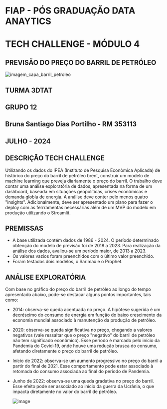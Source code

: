 # FIAP - PÓS GRADUAÇÃO DATA ANAYTICS
# TECH CHALLENGE - MÓDULO 4
## PREVISÃO DO PREÇO DO BARRIL DE PETRÓLEO

![imagem_capa_barril_petroleo](https://github.com/Bruna-Portilho/TC_4---FIAP/assets/85244180/6ef8422a-b57c-4b9a-a65e-9253628cc918)

## TURMA 3DTAT

## GRUPO 12 
## Bruna Santiago Dias Portilho - RM 353113

## JULHO - 2024



## DESCRIÇÃO TECH CHALLENGE

Utilizando os dados do IPEA (Instituto de Pesquisa Econômica Aplicada) de histórico do preço do barril de petróleo brent, construir um modelo de machine learning que preveja diariamente o preço do barril.
O trabalho deve contar uma análise exploratória de dados, apresentada na forma de um dashboard, baseada em situações geopolíticas, crises econômicas e demanda globla de energia.
A análise deve conter pelo menos quatro "insights".
Adicionalmente, deve ser apresentado um plano para fazer o deploy com as ferrramentas necessárias além de um MVP do modelo em produção utilizando o Streamlit.


## PREMISSAS

- A base utilizada contém dados de 1986 - 2024. O período determinado obtenção do modelo de previsão foi de 2018 a 2023. Para realização da análise dos dados, avaliou-se um período maior, de 2013 a 2023.
- Os valores vazios foram preenchidos com o último valor preenchido.
- Foram testados dois modelos, o Sarimax e o Prophet.


## ANÁLISE EXPLORATÓRIA


Com base no gráfico do preço do barril de petróleo ao longo do tempo apresentado abaixo, pode-se destacar alguns pontos importantes, tais como:

- 2014: observa-se queda acentuada no preço. A hipótese sugerida é um decréscimo do consumo de energia em função do baixo crescimento da economia mundial associado à manutenção da produção de petróleo.
- 2020: observa-se queda significativa no preço, chegando a valores negativos (vale ressaltar que o preço "negativo" do barril de petróleo não tem significado econômico). Esse período é marcado pelo início da Pandemia do Covid-19, onde houve uma redução brusca do consumo, afetando diretamente o preço do barril de petróleo.
- Início de 2022: observa-se um aumento progressivo no preço do barril a partir do final de 2021. Esse comportamento pode estar associado à retomada do consumo associada ao final do período de Pandemia.
- Junho de 2022: observa-se uma queda gradativa no preço do barril. Esse efeito pode ser associado ao início da guerra da Ucrânia, o que impacta diretamente no valor do barril de petróleo.

  ![image](https://github.com/Bruna-Portilho/TC_4-FIAP/assets/85244180/8873bd6f-490e-4eb8-bc2c-871e07a9f434)



  

